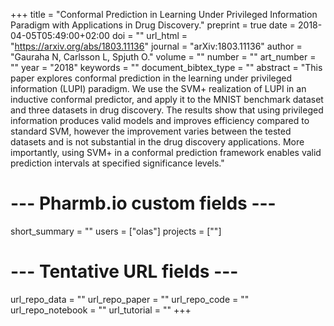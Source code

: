 +++
title = "Conformal Prediction in Learning Under Privileged Information Paradigm with Applications in Drug Discovery."
preprint = true
date = 2018-04-05T05:49:00+02:00
doi = ""
url_html = "https://arxiv.org/abs/1803.11136"
journal = "arXiv:1803.11136"
author = "Gauraha N, Carlsson L, Spjuth O."
volume = ""
number = ""
art_number = ""
year = "2018"
keywords = ""
document_bibtex_type = ""
abstract = "This paper explores conformal prediction in the learning under privileged information (LUPI) paradigm. We use the SVM+ realization of LUPI in an inductive conformal predictor, and apply it to the MNIST benchmark dataset and three datasets in drug discovery. The results show that using privileged information produces valid models and improves efficiency compared to standard SVM, however the improvement varies between the tested datasets and is not substantial in the drug discovery applications. More importantly, using SVM+ in a conformal prediction framework enables valid prediction intervals at specified significance levels."
# --- Pharmb.io custom fields ---
short_summary = ""
users = ["olas"]
projects = [""]
# --- Tentative URL fields ---
url_repo_data = ""
url_repo_paper = ""
url_repo_code = ""
url_repo_notebook = ""
url_tutorial = ""
+++
